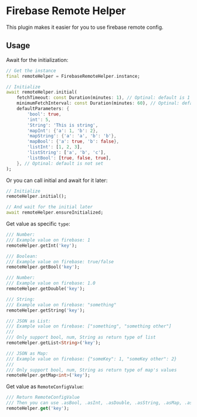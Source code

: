 # Firebase Remote Helper

This plugin makes it easier for you to use firebase remote config.

## Usage

Await for the initialization:

``` dart
// Get the instance
final remoteHelper = FirebaseRemoteHelper.instance;

// Initialize
await remoteHelper.initial(
    fetchTimeout: const Duration(minutes: 1), // Optinal: default is 1 minute
    minimumFetchInterval: const Duration(minutes: 60), // Optinal: default is 60 minutes
    defaultParameters: {
        'bool': true,
        'int': 5,
        'String': 'This is string',
        'mapInt': {'a': 1, 'b': 2},
        'mapString': {'a': 'a', 'b': 'b'},
        'mapBool': {'a': true, 'b': false},
        'listInt': [1, 2, 3],
        'listString': ['a', 'b', 'c'],
        'listBool': [true, false, true],
    }, // Optinal: default is not set
);
```

Or you can call initial and await for it later:

``` dart
// Initialize
remoteHelper.initial();

// And wait for the initial later
await remoteHelper.ensureInitialized;
```

Get value as specific `type`:

``` dart
/// Number: 
/// Example value on firebase: 1
remoteHelper.getInt('key');

/// Boolean:
/// Example value on firebase: true/false
remoteHelper.getBool('key');

/// Number:
/// Example value on firebase: 1.0
remoteHelper.getDouble('key');

/// String: 
/// Example value on firebase: "something"
remoteHelper.getString('key');

/// JSON as List: 
/// Example value on firebase: ["something", "something other"]
///
/// Only support bool, num, String as return type of list
remoteHelper.getList<String>('key');

/// JSON as Map:
/// Example value on firebase: {"someKey": 1, "someKey other": 2}
///
/// Only support bool, num, String as return type of map's values
remoteHelper.getMap<int>('key');
```

Get value as `RemoteConfigValue`:

``` dart
/// Return RemoteConfigValue
/// Then you can use .asBool, .asInt, .asDouble, .asString, .asMap, .asList
remoteHelper.get('key'); 
```
